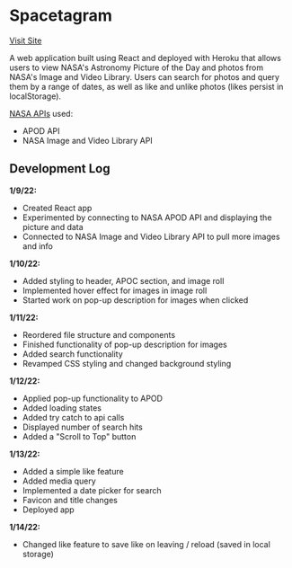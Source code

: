 # Spacetagram

[Visit Site](https://nasa-spacestagram.herokuapp.com/ "Spacestagram")

A web application built using React and deployed with Heroku that allows users to view NASA's Astronomy Picture of the Day and photos from NASA's Image and Video Library. Users can search for photos and query them by a range of dates, as well as like and unlike photos (likes persist in localStorage).

[NASA APIs](https://api.nasa.gov/ "https://api.nasa.gov/") used:

- APOD API
- NASA Image and Video Library API

## Development Log

**1/9/22:**

- Created React app
- Experimented by connecting to NASA APOD API and displaying the picture and data
- Connected to NASA Image and Video Library API to pull more images and info

**1/10/22:**

- Added styling to header, APOC section, and image roll
- Implemented hover effect for images in image roll
- Started work on pop-up description for images when clicked

**1/11/22:**

- Reordered file structure and components
- Finished functionality of pop-up description for images
- Added search functionality
- Revamped CSS styling and changed background styling

**1/12/22:**

- Applied pop-up functionality to APOD
- Added loading states
- Added try catch to api calls
- Displayed number of search hits
- Added a "Scroll to Top" button

**1/13/22:**

- Added a simple like feature
- Added media query
- Implemented a date picker for search
- Favicon and title changes
- Deployed app

**1/14/22:**

- Changed like feature to save like on leaving / reload (saved in local storage)
